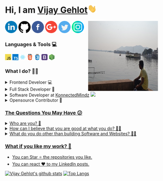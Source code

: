 <h1>Hi, I am <a href="https://github.com/vijaygehlot">Vijay Gehlot</a><img src="https://raw.githubusercontent.com/ABSphreak/ABSphreak/master/gifs/Hi.gif" width="30px"></h1>
<img align='right' src="https://github.com/vijaygehlot/vijaygehlot/blob/master/my_image.JPG" width="230" />

<a href="https://www.linkedin.com/in/vijay-gehlot-669358120"><img src="https://github.com/vijaygehlot/vijaygehlot/blob/master/logos/linkedin.png" width="40" /></a>
<a href="https://github.com/vijaygehlot/"><img src="https://github.com/vijaygehlot/vijaygehlot/blob/master/logos/github-logo.png" width="40" /></a>
<a href="https://www.facebook.com/vijay.gehlot.102/"><img src="https://github.com/vijaygehlot/vijaygehlot/blob/master/logos/facebook.png" width="40" /></a>
<a href="mailto:vijaygehlot208@gmail.com"><img src="https://github.com/vijaygehlot/vijaygehlot/blob/master/logos/google-plus.png" width="40" /></a>
<a href="https://twitter.com/vijaygehlot208"><img src="https://github.com/vijaygehlot/vijaygehlot/blob/master/logos/twitter.png" width="40" /></a>
<a href="https://www.instagram.com/vijaygehlot208/"><img src="https://github.com/vijaygehlot/vijaygehlot/blob/master/logos/instagram.png" width="40" /></a>

<h3>Languages & Tools 💻</h3>

<code><img height="20" src="https://raw.githubusercontent.com/github/explore/80688e429a7d4ef2fca1e82350fe8e3517d3494d/topics/javascript/javascript.png"></code>
<code><img height="20" src="https://raw.githubusercontent.com/github/explore/80688e429a7d4ef2fca1e82350fe8e3517d3494d/topics/typescript/typescript.png"></code>
<code><img height="20" src="https://raw.githubusercontent.com/github/explore/80688e429a7d4ef2fca1e82350fe8e3517d3494d/topics/react/react.png"></code>
<code><img height="20" src="https://raw.githubusercontent.com/github/explore/80688e429a7d4ef2fca1e82350fe8e3517d3494d/topics/html/html.png"></code>
<code><img height="20" src="https://raw.githubusercontent.com/github/explore/80688e429a7d4ef2fca1e82350fe8e3517d3494d/topics/css/css.png"></code>
<code><img height="20" src="https://raw.githubusercontent.com/github/explore/80688e429a7d4ef2fca1e82350fe8e3517d3494d/topics/bootstrap/bootstrap.png"></code>
<code><img height="20" src="https://raw.githubusercontent.com/github/explore/80688e429a7d4ef2fca1e82350fe8e3517d3494d/topics/nodejs/nodejs.png"></code> 

<h3>What I do? 👨‍💻</h3>
<details>
<summary>Frontend Develoer 💻</summary>
<ul>
  <li><a href="https://mypractice-webapp.herokuapp.com/">Static Web Page</a></li>
  <li><a href="https://github.com/vijaygehlot/theme-UI">Theme UI</a></li>
  <li><a href="https://github.com/vijaygehlot/PodShare-UI">PodShare UI</a></li>
  <li>Many more on and out of Github...</li>
</ul>
</details>
<details>
<summary>Full Stack Developer 🍥</summary>
  <ul>
    <li><a href="https://github.com/vijaygehlot/feedshub">FeedsHub</a></li>
    <li><a href="https://github.com/vijaygehlot/trello-app-clone">Trello-App Clone</a></li>
    <li><a href="https://github.com/vijaygehlot/emitra-seva-web-Application">Emitra Seva Application</a></li>
    <li><a href="https://github.com/vijaygehlot/Photofie">Photofie</a></li>
    <li>Many more on and out of Github...</li>
  </ul>
</details>
<details>
  <summary>Software Developer at <a href="https://kmindz.io/">KonnectedMindz</a> <code><img height="20" src="https://cdn.freebiesupply.com/logos/large/2x/blockchain-logo-png-transparent.png"></code> </summary>
  <ul>
    <li>Working as Frontend Developer and I Create of Remittance Software. A remittance is a transfer of money, often by a foreign worker to an individual in their home country. Money sent home by migrants competes with international aid as one of the largest financial inflows to developing countrie.</li>
    <li> Developing a PHR-Admin System. It;s a ecosystem where patients are the true owners of their clinical record and can access this information at anytime, anywhere. We envision to contribute to the world’s health and medical industry by creating an ecosystem that would make the patient’s health data record process distributed through a decentralized blockchain so that anyone can get access to their medical record without having to go through the bureaucratic hassles.</li>
  </ul>
</details>

<details>
<summary>Opensource Contributor 📝</summary>
  <ul>
    <li> You can also scroll down and get the information on my <a href="https://github.com/vijaygehlot"> github profile </li>
  </ul>
</details>

<h3>The Questions You May Have 😕</h3>
<details>
  <summary>Who are you? 👨</summary>
  <pre>
  A passionate individual who always thrive to work on end to end products which develop sustainable and scalable social and
  technical systems to create impact.<br>
  My name describes my qualities,
  V: Victorious
  I: Idealistic
  J: Justice
  A: Active Learner
  Y: Youthful
 
  </pre>
</details>
<details>
  <summary>How can I believe that you are good at what you do? 🤷‍♂️</summary>
  <ul>
  
   <li>In July 2017, I have won the Android Development Challange which is organized by TECHGIG Code Gladiator. And I had Qualified for the Semi-final Round the this biggest Tech Challenge</li>
   <li>In April 2017,I was selected coordinator at the Innova Club of College.Here, I taught a college junior student about Android development and web development.</li>
   <li>In September 2018, I participated in the Smart India Hackathon and selected me as Team Leader and Project Leader.</li>
  </ul>
</details>
<details>
<summary>What do you do other than building Software and Websites? 💁‍♂️</summary>
  <ul>
    <li>I  always read  tech blogs ,learn about new Technologies and read about the enterprenaur</li>
    <li>I design, build and deploy beautiful websites. Whenever I am free, I am used to create designs in Photoshop and canva.</li>
    <li>Whenever I am free, I read about international relations in all the countries of the world.  i try to get some knowledge from them.</li>
  </ul>
</details>

<h3>What if you like my work? 🤩</h3>
<ul>
  <li>You can Star ⭐ the repositories you like.</li>
  <li>You can react ❤️ to my LinkedIn posts.</li>
</ul>

[![Vijay Gehlot's github stats](https://github-readme-stats.vercel.app/api?username=vijaygehlot)](https://github.com/vijaygehlot/github-readme-stats)
[![Top Langs](https://github-readme-stats.vercel.app/api/top-langs/?username=vijaygehlot&show_icons=true&layout=compact&theme=vue)](https://github.com/vijaygehlot/github-readme-stats)
